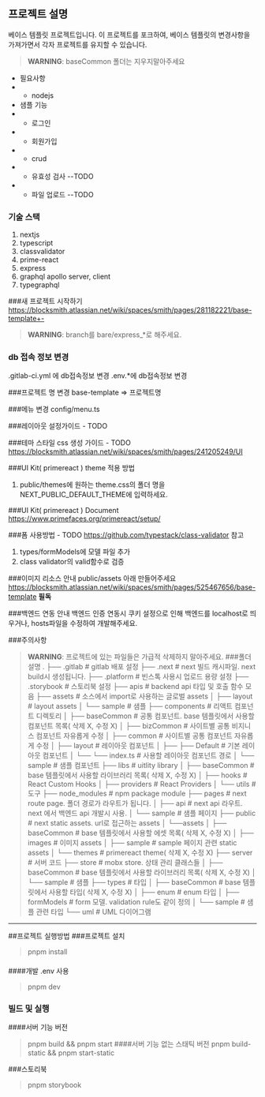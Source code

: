 ## 프로젝트 설명
베이스 템플릿 프로젝트입니다. 이 프로젝트를 포크하여, 베이스 템플릿의 변경사항을 가져가면서 각자 프로젝트를 유지할 수 있습니다.
> **WARNING**: baseCommon 폴더는 지우지말아주세요
- 필요사항
- - nodejs
- 샘플 기능
- - 로그인
- - 회원가입
- - crud
- - 유효성 검사 --TODO
- - 파일 업로드 --TODO
### 기술 스택
1. nextjs
2. typescript
3. classvalidator
4. prime-react
5. express
6. graphql apollo server, client
7. typegraphql

###새 프로젝트 시작하기
https://blocksmith.atlassian.net/wiki/spaces/smith/pages/281182221/base-template+-
> **WARNING**: branch를 bare/express_*로 해주세요.

### db 접속 정보 변경
.gitlab-ci.yml 에 db접속정보 변경
.env.*에 db접속정보 변경

###프로젝트 명 변경
base-template => 프로젝트명

###메뉴 변경
config/menu.ts

###레이아웃 설정가이드 - TODO

###테마 스타일 css 생성 가이드 - TODO
https://blocksmith.atlassian.net/wiki/spaces/smith/pages/241205249/UI

###UI Kit( primereact ) theme 적용 방법
1. public/themes에 원하는 theme.css의 폴더 명을 NEXT_PUBLIC_DEFAULT_THEME에 입력하세요.

###UI Kit( primereact ) Document
https://www.primefaces.org/primereact/setup/

###폼 사용방법 - TODO
https://github.com/typestack/class-validator 참고
1. types/formModels에 모델 파일 추가
2. class validator의 valid함수로 검증

###이미지 리소스 안내
public/assets 아래 만들어주세요
https://blocksmith.atlassian.net/wiki/spaces/smith/pages/525467656/base-template **필독**

###백엔드 연동 안내
백엔드 인증 연동시 쿠키 설정으로 인해 백엔드를 localhost로 띄우거나, hosts파일을 수정하여 개발해주세요.

###주의사항
> **WARNING**: 프로젝트에 있는 파일들은 가급적 삭제하지 말아주세요.
###폴더 설명
    .
    ├── .gitlab                 # gitlab 배포 설정
    ├── .next                   # next 빌드 캐시파일. next build시 생성됩니다.
    ├── .platform               # 빈스톡 사용시 업로드 용량 설정
    ├── .storybook              # 스토리북 설정
    ├── apis                    # backend api 타입 및 호출 함수 모음
    ├── assets                  # 소스에서 import로 사용하는 글로벌 assets
    │   ├── layout              # layout assets
    │   └── sample              # 샘플
    ├── components              # 리액트 컴포넌트 디렉토리
    │   ├── baseCommon          # 공통 컴포넌트. base 템플릿에서 사용할 컴포넌트 목록( 삭제 X, 수정 X)
    │   ├── bizCommon           # 사이트별 공통 비지니스 컴포넌트 자유롭게 수정
    │   ├── common              # 사이트별 공통 컴포넌트 자유롭게 수정
    │   ├── layout              # 레이아웃 컴포넌트
    │   ├── ├── Default         # 기본 레이아웃 컴포넌트
    │   └── └── index.ts        # 사용할 레이아웃 컴포넌트 경로
    │   └── sample              # 샘플 컴포넌트
    ├── libs                    # uitlity library
    │   ├── baseCommon          # base 템플릿에서 사용할 라이브러리 목록( 삭제 X, 수정 X)
    │   ├── hooks               # React Custom Hooks
    │   ├── providers           # React Providers
    │   └── utils               # 도구
    ├── node_modules            # npm package module
    ├── pages                   # next route page. 폴더 경로가 라우트가 됩니다.
    │   ├── api                 # next api 라우트. next 에서 백엔드 api 개발시 사용.
    │   └── sample              # 샘플 페이지
    ├── public                  # next static assets. url로 접근하는 assets 
    │   └──assets
    │       ├── baseCommon      # base 템플릿에서 사용할 에셋 목록( 삭제 X, 수정 X)
    │       ├── images          # 이미지 assets
    │       ├── sample          # sample 페이지 관련 static assets
    │       └── themes          # primereact theme( 삭제 X, 수정 X)
    ├── server                  # 서버 코드 
    ├── store                   # mobx store. 상태 관리 클래스들 
    │   ├── baseCommon          # base 템플릿에서 사용할 라이브러리 목록( 삭제 X, 수정 X)
    │   └── sample              # 샘플 
    ├── types                   # 타입 
    │   ├── baseCommon          # base 템플릿에서 사용할 타입( 삭제 X, 수정 X)
    │   ├── enum                # enum 타입
    │   ├── formModels          # form 모델. validation rule도 같이 정의
    │   └── sample              # 샘플 관련 타입
    └── uml                     # UML 다이어그램
- - - -

##프로젝트 실행방법
###프로젝트 설치
> pnpm install
####
####개발
.env 사용
>pnpm dev

### 빌드 및 실행 
####서버 기능 버전
>pnpm build && pnpm start
####서버 기능 없는 스태틱 버전
>pnpm build-static && pnpm start-static

###스토리북
>pnpm storybook
